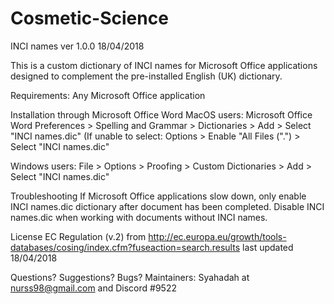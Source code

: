 # Cosmetic-Science
INCI names ver 1.0.0 18/04/2018

This is a custom dictionary of INCI names for Microsoft Office applications designed to complement the pre-installed English (UK) dictionary. 

Requirements: Any Microsoft Office application

Installation through Microsoft Office Word
MacOS users: Microsoft Office Word Preferences > Spelling and Grammar > Dictionaries > Add > Select "INCI names.dic" (If unable to select: Options > Enable "All Files (".") > Select "INCI names.dic"

Windows users: File > Options > Proofing > Custom Dictionaries > Add > Select "INCI names.dic"

Troubleshooting
If Microsoft Office applications slow down, only enable INCI names.dic dictionary after document has been completed. Disable INCI names.dic when working with documents without INCI names.

License
EC Regulation (v.2) from http://ec.europa.eu/growth/tools-databases/cosing/index.cfm?fuseaction=search.results last updated 18/04/2018

Questions? Suggestions? Bugs?
Maintainers: Syahadah at nurss98@gmail.com and Discord #9522
